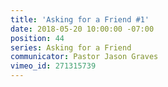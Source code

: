 ```yaml
---
title: 'Asking for a Friend #1'
date: 2018-05-20 10:00:00 -07:00
position: 44
series: Asking for a Friend
communicator: Pastor Jason Graves
vimeo_id: 271315739
---
```


